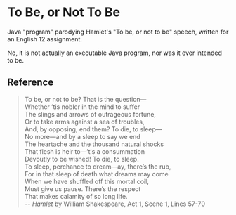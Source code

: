# To Be, or Not To Be

Java "program" parodying Hamlet's "To be, or not to be" speech, written for an English 12 assignment.

No, it is not actually an executable Java program, nor was it ever intended to be.

## Reference

> To be, or not to be? That is the question—  
Whether ’tis nobler in the mind to suffer  
The slings and arrows of outrageous fortune,  
Or to take arms against a sea of troubles,  
And, by opposing, end them? To die, to sleep—  
No more—and by a sleep to say we end  
The heartache and the thousand natural shocks  
That flesh is heir to—’tis a consummation  
Devoutly to be wished! To die, to sleep.  
To sleep, perchance to dream—ay, there’s the rub,  
For in that sleep of death what dreams may come  
When we have shuffled off this mortal coil,  
Must give us pause. There’s the respect  
That makes calamity of so long life.  
-- _Hamlet_ by William Shakespeare, Act 1, Scene 1, Lines 57-70

